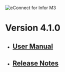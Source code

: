 ![eConnect for Infor M3](../../../../images/banner-econnect-m3.jpg)

# Version 4.1.0

- ## [User Manual](4.1.0/usermanual-order-grid.md)

- ## [Release Notes](4.1.0/release-notes-material-plan.md)
